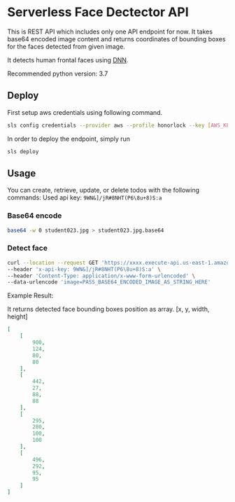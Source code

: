 # Serverless Face Dectector API

This is REST API which includes only one API endpoint for now.
It takes base64 encoded image content and returns coordinates of bounding boxes for the faces detected from given image.

It detects human frontal faces using [DNN](https://docs.opencv.org/master/d2/d58/tutorial_table_of_content_dnn.html).

Recommended python version: 3.7

## Deploy

First setup aws credentials using following command. 

```bash
sls config credentials --provider aws --profile honorlock --key [AWS_KEY] --secret [AWS_SECRET]
```

In order to deploy the endpoint, simply run 

```bash
sls deploy
```

## Usage

You can create, retrieve, update, or delete todos with the following commands:
Used api key: `9WN&]/jR#8NHT(P6\8u+8)S:a`

### Base64 encode

```bash
base64 -w 0 student023.jpg > student023.jpg.base64
```

### Detect face

```bash
curl --location --request GET 'https://xxxx.execute-api.us-east-1.amazonaws.com/dev/detect' \
--header 'x-api-key: 9WN&]/jR#8NHT(P6\8u+8)S:a' \
--header 'Content-Type: application/x-www-form-urlencoded' \
--data-urlencode 'image=PASS_BASE64_ENCODED_IMAGE_AS_STRING_HERE'
```

Example Result:

It returns detected face bounding boxes position as array.  [x, y, width, height]

```json
[
    [
        900,
        124,
        80,
        80
    ],
    [
        442,
        27,
        88,
        88
    ],
    [
        295,
        280,
        100,
        100
    ],
    [
        496,
        292,
        95,
        95
    ]
]
```
